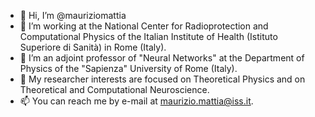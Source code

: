 - 👋 Hi, I’m @mauriziomattia
- 👀 I’m working at the National Center for Radioprotection and Computational Physics of the Italian Institute of Health (Istituto Superiore di Sanità) in Rome (Italy).
- 🌱 I’m an adjoint professor of "Neural Networks" at the Department of Physics of the "Sapienza" University of Rome (Italy).
- 💞️ My researcher interests are focused on Theoretical Physics and on Theoretical and Computational Neuroscience.
- 📫 You can reach me by e-mail at maurizio.mattia@iss.it.

<!---
mauriziomattia/mauriziomattia is a ✨ special ✨ repository because its `README.md` (this file) appears on your GitHub profile.
You can click the Preview link to take a look at your changes.
--->
